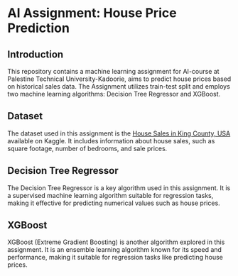# AI Assignment: House Price Prediction

## Introduction
This repository contains a machine learning assignment for AI-course at Palestine Technical University-Kadoorie, aims to predict house prices based on historical sales data. The Assignment utilizes train-test split and employs two machine learning algorithms: Decision Tree Regressor and XGBoost.

## Dataset

The dataset used in this assignment is the [House Sales in King County, USA](https://www.kaggle.com/datasets/harlfoxem/housesalesprediction) available on Kaggle. It includes information about house sales, such as square footage, number of bedrooms, and sale prices.

## Decision Tree Regressor
The Decision Tree Regressor is a key algorithm used in this assignment. It is a supervised machine learning algorithm suitable for regression tasks, making it effective for predicting numerical values such as house prices.

## XGBoost
XGBoost (Extreme Gradient Boosting) is another algorithm explored in this assignment. It is an ensemble learning algorithm known for its speed and performance, making it suitable for regression tasks like predicting house prices.
